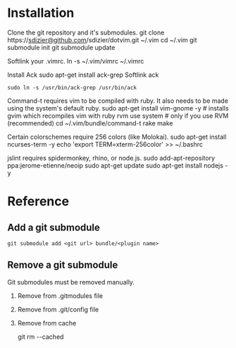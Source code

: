 # Installation

Clone the git repository and it's submodules.
    git clone https://sdizier@github.com/sdizier/dotvim.git ~/.vim
    cd ~/.vim
    git submodule init
    git submodule update

Softlink your .vimrc.
    ln -s ~/.vim/vimrc ~/.vimrc

Install Ack
    sudo apt-get install ack-grep
Softlink ack

    sudo ln -s /usr/bin/ack-grep /usr/bin/ack

Command-t requires vim to be compiled with ruby. It also needs to be made using the system's default ruby.
    sudo apt-get install vim-gnome -y # installs gvim which recompiles vim with ruby
    rvm use system # only if you use RVM (recommended)
    cd ~/.vim/bundle/command-t
    rake make

Certain colorschemes require 256 colors (like Molokai).
    sudo apt-get install ncurses-term -y
    echo 'export TERM=xterm-256color' >> ~/.bashrc

jslint requires spidermonkey, rhino, or node.js.
    sudo add-apt-repository ppa:jerome-etienne/neoip 
    sudo apt-get update 
    sudo apt-get install nodejs -y

# Reference

## Add a git submodule

    git submodule add <git url> bundle/<plugin name>

## Remove a git submodule

Git submodules must be removed manually.

1. Remove from .gitmodules file
2. Remove from .git/config file
3. Remove from cache

    git rm --cached <plugin path>
